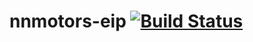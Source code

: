 # nnmotors-eip [![Build Status](https://travis-ci.org/sgoryachkin/nnmotors-eip.svg?branch=master)](https://travis-ci.org/sgoryachkin/nnmotors-eip)
